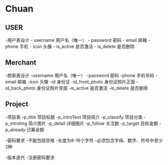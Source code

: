 # Chuan

## USER
-用户表设计
       - username   用户名（唯一）
       - password   密码
       - email      邮箱
       - phone      手机
       - icon       头像
       - is_active  是否激活
       - is_delete  是否删除
 
 ## Merchant      
-商家表设计
       -username    用户名（唯一）
       -password    密码
       -phone       手机号码
       -email       邮箱
       -icon        头像
       -id          身份证
       -id_front_photo      身份证照片正面
       -id_back_photo       身份证照片背面
       -is_active   是否激活
       -is_delete   是否删除
       
       
## Project
-项目表
        -p_title        项目标题
        -p_introText    项目简介
        -p_classify     项目分类
        -p_introImg     简介图片
        -p_detail       详细图片
        -p_follow       关注数
        -p_target       目标金额
        -p_already      已筹金额
       
       
-密码要求
    -不能包括空格
    -长度为8-16个字符
    -必须包含字母、数字、符号中至少2种
    
    
    
    
-版本迭代
    -注册密码要求